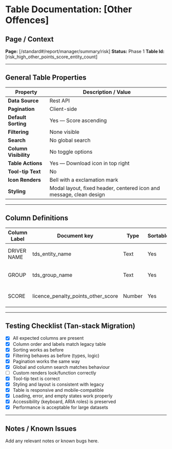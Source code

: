 # Table Documentation: [Other Offences]

## Page / Context
**Page:** [/standard#/report/manager/summary/risk]
**Status:** Phase 1
**Table Id:** [risk_high_other_points_score_entity_count]

---

## General Table Properties

| Property             | Description / Value |
|----------------------|---------------------|
| **Data Source**      | Rest API |
| **Pagination**       | Client-side |
| **Default Sorting**  | Yes — Score ascending |
| **Filtering**        | None visible |
| **Search**           | No global search |
| **Column Visibility**| No toggle options |
| **Table Actions**    | Yes — Download icon in top right |
| **Tool-tip Text**    | No |
| **Icon Renders**     | Bell with a exclamation mark |
| **Styling**          | Modal layout, fixed header, centered icon and message, clean design |
---

## Column Definitions

| Column Label  | Document key                       | Type     | Sortable | Filterable | Notes                             |
|---------------|------------------------------------|----------|----------|------------|-----------------------------------|
| DRIVER NAME   | tds_entity_name                    | Text     | Yes      | No         | Clickable to driver details       |
| GROUP         | tds_group_name                     | Text     | Yes      | No         | User’s assigned group             |
| SCORE         | licence_penalty_points_other_score | Number   | Yes      | No         | Represents a severity score    |

---

## Testing Checklist (Tan-stack Migration)

- [x] All expected columns are present
- [x] Column order and labels match legacy table
- [x] Sorting works as before
- [x] Filtering behaves as before (types, logic)
- [x] Pagination works the same way
- [x] Global and column search matches behaviour
- [ ] Custom renders look/function correctly
- [x] Tool-tip text is correct
- [x] Styling and layout is consistent with legacy
- [x] Table is responsive and mobile-compatible
- [x] Loading, error, and empty states work properly
- [x] Accessibility (keyboard, ARIA roles) is preserved
- [x] Performance is acceptable for large datasets

---

## Notes / Known Issues

Add any relevant notes or known bugs here.
